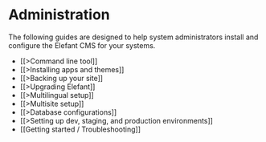 # Administration

The following guides are designed to help system administrators install and
configure the Elefant CMS for your systems.

* [[>Command line tool]]
* [[>Installing apps and themes]]
* [[>Backing up your site]]
* [[>Upgrading Elefant]]
* [[>Multilingual setup]]
* [[>Multisite setup]]
* [[>Database configurations]]
* [[>Setting up dev, staging, and production environments]]
* [[Getting started / Troubleshooting]]
